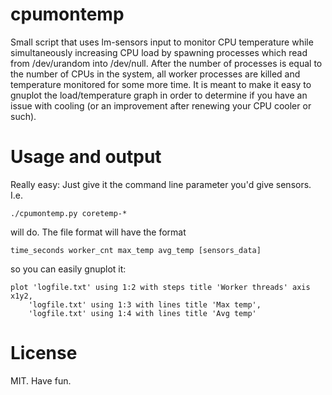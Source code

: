 # cpumontemp
Small script that uses lm-sensors input to monitor CPU temperature while
simultaneously increasing CPU load by spawning processes which read from
/dev/urandom into /dev/null. After the number of processes is equal to the
number of CPUs in the system, all worker processes are killed and temperature
monitored for some more time. It is meant to make it easy to gnuplot the
load/temperature graph in order to determine if you have an issue with cooling
(or an improvement after renewing your CPU cooler or such).

# Usage and output
Really easy: Just give it the command line parameter you'd give sensors. I.e.

```
./cpumontemp.py coretemp-*
```

will do. The file format will have the format

```
time_seconds worker_cnt max_temp avg_temp [sensors_data]
```

so you can easily gnuplot it:

```
plot 'logfile.txt' using 1:2 with steps title 'Worker threads' axis x1y2, 
	'logfile.txt' using 1:3 with lines title 'Max temp', 
	'logfile.txt' using 1:4 with lines title 'Avg temp'
```

# License
MIT. Have fun.
